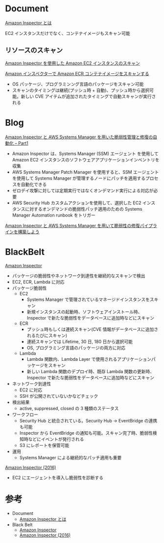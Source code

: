 # Document

[Amazon Inspector とは](https://docs.aws.amazon.com/ja_jp/inspector/latest/user/what-is-inspector.html)

EC2 インスタンスだけでなく、コンテナイメージもスキャン可能


## リソースのスキャン

[Amazon Inspector を使用した Amazon EC2 インスタンスのスキャン](https://docs.aws.amazon.com/ja_jp/inspector/latest/user/enable-disable-scanning-ec2.html)


[Amazon インスペクターで Amazon ECR コンテナイメージをスキャンする](https://docs.aws.amazon.com/ja_jp/inspector/latest/user/enable-disable-scanning-ecr.html)

* OS パッケージ、プログラミンング言語のパッケージをスキャン可能
* スキャンのタイミングは継続(プッシュ時 + 自動)、プッシュ時から選択可能。新しい CVE アイテムが追加されたタイミングで自動スキャンが実行される



# Blog

[Amazon Inspector と AWS Systems Manager を用いた脆弱性管理と修復の自動化 – Part1](https://aws.amazon.com/jp/blogs/news/automate-vulnerability-management-and-remediation-in-aws-using-amazon-inspector-and-aws-systems-manager-part-1/)

* Amazon Inspector は、Systems Manager (SSM) エージェント を使用して Amazon EC2 インスタンスのソフトウェアアプリケーションインベントリを収集
* AWS Systems Manager Patch Manager を使用すると、SSM エージェントを使用して Systems Manager が管理するノードにパッチを適用するプロセスを自動化できる
* ゼロデイ攻撃に対しては定期実行ではなくオンデマンド実行による対応が必要
* AWS Security Hub カスタムアクションを使用して、選択した EC2 インスタンスに対するオンデマンドの脆弱性パッチ適用のための Systems Manager Automation runbook をトリガー


[Amazon Inspector と AWS Systems Manager を用いて脆弱性の修復パイプラインを構築しよう](https://aws.amazon.com/jp/builders-flash/202210/create-vulnerability-pipeline/?awsf.filter-name=*all)



# BlackBelt

[Amazon Inspector](https://pages.awscloud.com/rs/112-TZM-766/images/AWS-Black-Belt_2023_AmazonInspector_0228_v1.pdf)

* パッケージの脆弱性やネットワーク到達性を継続的なスキャンで検出
* EC2, ECR, Lambda に対応
* パッケージ脆弱性
  * EC2
    * Systems Manager で管理されているマネージドインスタンスをスキャン
    * 新規インスタンスの起動時、ソフトウェアインストール時、Inspector で新たな脆弱性をデータベースに追加時などにスキャン
  * ECR
    * プッシュ時もしくは連続スキャン(CVE 情報がデータベースに追加されるたびにスキャン)
    * 連続スキャンでは Lifetime, 30 日, 180 日から選択可能
    * OS, プログラミング言語のパッケージの両方に対応
  * Lambda
    * Lambda 関数内、Lambda Layer で使用されるアプリケーションパッケージをスキャン
    * 新しい Lambda 関数のデプロイ時、既存 Lambda 関数の更新時、Inspector で新たな脆弱性をデータベースに追加時などにスキャン
* ネットワーク到達性
  * EC2 に対応
  * SSH が公開されていないかなどチェック
* 検出結果
  * active, suppressed, closed の 3 種類のステータス
* ワークフロー
  * Security Hub と統合されている。Security Hub → EventBridge の連携も可能
  * Inspector から EventBridge の通知も可能。スキャン完了時、脆弱性検知時などにイベントが発行される
  * S3 にレポートを保管可能
* 運用
  * Systems Manager による継続的なパッチ適用も重要


[Amazon Inspector (2016)](https://pages.awscloud.com/rs/112-TZM-766/images/20160622_AWS_BlackBelt-Inspector-public.pdf)

* EC2 にエージェントを導入し脆弱性を診断する



# 参考

* Document
  * [Amazon Inspector とは](https://docs.aws.amazon.com/ja_jp/inspector/latest/user/what-is-inspector.html)
* Black Belt
  * [Amazon Inspector](https://pages.awscloud.com/rs/112-TZM-766/images/AWS-Black-Belt_2023_AmazonInspector_0228_v1.pdf)
  * [Amazon Inspector (2016)](https://pages.awscloud.com/rs/112-TZM-766/images/20160622_AWS_BlackBelt-Inspector-public.pdf)


